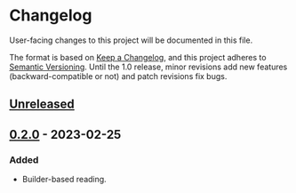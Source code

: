 # Changelog

User-facing changes to this project will be documented in this file.

The format is based on [Keep a Changelog](https://keepachangelog.com/en/1.0.0/), and this project adheres to [Semantic Versioning](https://semver.org/spec/v2.0.0.html). Until the 1.0 release, minor revisions add new features (backward-compatible or not) and patch revisions fix bugs.

## [Unreleased]

## [0.2.0] - 2023-02-25
### Added
- Builder-based reading.

[Unreleased]: https://github.com/metamolecular/ctcore/compare/v0.2.0...HEAD
[0.2.0]: https://github.com/metamolecular/ctcore/releases/tag/v0.2.0